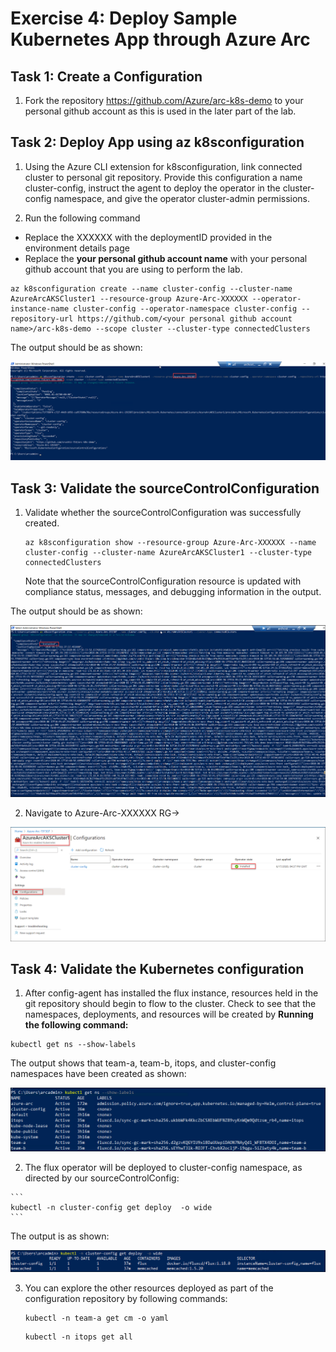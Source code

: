 # Exercise 4: Deploy Sample Kubernetes App through Azure Arc

## Task 1: Create a Configuration

1. Fork the repository https://github.com/Azure/arc-k8s-demo to your personal github account as this is used in the later part of the lab.

## Task 2: Deploy App using az k8sconfiguration

1. Using the Azure CLI extension for k8sconfiguration, link connected cluster to personal git repository. Provide this configuration a name cluster-config, instruct the agent to deploy the operator in the cluster-config namespace, and give the operator cluster-admin permissions. 

2. Run the following command
  - Replace the XXXXXX with the deploymentID provided in the environment details page
  - Replace the **your personal github account name** with your personal github account that you are using to perform the lab.

  ```
  az k8sconfiguration create --name cluster-config --cluster-name AzureArcAKSCluster1 --resource-group Azure-Arc-XXXXXX --operator-instance-name cluster-config --operator-namespace cluster-config --repository-url https://github.com/<your personal github account name>/arc-k8s-demo --scope cluster --cluster-type connectedClusters
   ```
 The output should be as shown:

 ![](./images/azure-arc-08.png) 

## Task 3: Validate the sourceControlConfiguration

1. Validate whether the sourceControlConfiguration was successfully created.

   ```
   az k8sconfiguration show --resource-group Azure-Arc-XXXXXX --name cluster-config --cluster-name AzureArcAKSCluster1 --cluster-type connectedClusters
   ```
   Note that the sourceControlConfiguration resource is updated with compliance status, messages, and debugging information in the output.

  The output should be as shown:

  ![](./images/azure-arc-09.png) 
  
2. Navigate to Azure-Arc-XXXXXX RG->

  ![](./images/azure-arc-10.png) 
  
## Task 4:  Validate the Kubernetes configuration

1. After config-agent has installed the flux instance, resources held in the git repository should begin to flow to the cluster. Check to see that the namespaces, deployments, and resources will be created by **Running the following command:**

  ```
  kubectl get ns --show-labels
   ```
 
  The output shows that team-a, team-b, itops, and cluster-config namespaces have been created as shown:
  
   ![](./images/azure-arc-11.png) 
   
 2.  The flux operator will be deployed to cluster-config namespace, as directed by our sourceControlConfig:
 
    ```
    kubectl -n cluster-config get deploy  -o wide
    ```
   The output is as shown:
   
   ![](./images/azure-arc-12.png) 
  
3. You can explore the other resources deployed as part of the configuration repository by following commands:

   ```
   kubectl -n team-a get cm -o yaml
   ```
   ```
   kubectl -n itops get all
   ```
